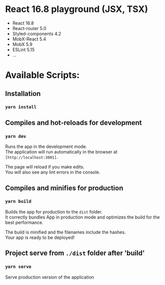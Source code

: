 # React 16.8 playground (JSX, TSX)

+ React 16.8
+ React-router 5.0
+ Styled-components 4.2
+ MobX-React 5.4
+ MobX 5.9
+ ESLint 5.15
+ ...

# Available Scripts:
## Installation
### `yarn install`


## Compiles and hot-reloads for development
### `yarn dev`

Runs the app in the development mode.<br>
The application will run automatically in the browser at `[http://localhost:3001]`.

The page will reload if you make edits.<br>
You will also see any lint errors in the console.

## Compiles and minifies for production
### `yarn build`

Builds the app for production to the `dist` folder.<br>
It correctly bundles App in production mode and optimizes the build for the best performance.

The build is minified and the filenames include the hashes.<br>
Your app is ready to be deployed!

## Project serve from  `./dist` folder after 'build'
### `yarn serve`
Serve production version of the application 
